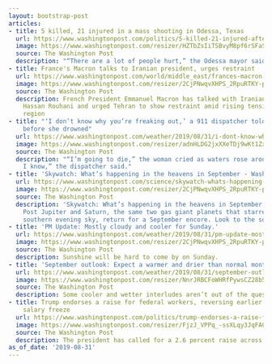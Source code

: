 ```yaml
---
layout: bootstrap-post
articles:
- title: 5 killed, 21 injured in a mass shooting in Odessa, Texas
  url: https://www.washingtonpost.com/politics/5-killed-21-injured-after-suspect-hijacked-a-mail-truck-in-odessa-texas/2019/08/31/f659da2c-cc3c-11e9-be05-f76ac4ec618c_story.html
  image: https://www.washingtonpost.com/resizer/HZTbZsIiTSBvyM8pf6rSFaSAV0k=/1484x0/arc-anglerfish-washpost-prod-washpost.s3.amazonaws.com/public/GKLCAMWMIEI6TPQF65VMJ3DBRQ.jpg
  source: The Washington Post
  description: "“There are a lot of people hurt,” the Odessa mayor said."
- title: France's Macron talks to Iranian president, urges restraint
  url: https://www.washingtonpost.com/world/middle_east/frances-macron-talks-to-iranian-president-urges-restraint/2019/08/31/3b23f2e8-cc36-11e9-9615-8f1a32962e04_story.html
  image: https://www.washingtonpost.com/resizer/2CjPNwqvXHPS_2RpuRTKY-p3eVo=/1484x0/www.washingtonpost.com/pb/resources/img/twp-social-share.png
  source: The Washington Post
  description: French President Emmanuel Macron has talked with Iranian President
    Hassan Rouhani and urged Tehran to show restraint amid rising tensions in the
    region
- title: "‘I don’t know why you’re freaking out,’ a 911 dispatcher told a woman minutes
    before she drowned"
  url: https://www.washingtonpost.com/weather/2019/08/31/i-dont-know-why-youre-freaking-out-dispatcher-told-woman-minutes-before-she-drowned/
  image: https://www.washingtonpost.com/resizer/adnHLDG2jxXXeTDj9wKt1Zx8V6U=/1484x0/arc-anglerfish-washpost-prod-washpost.s3.amazonaws.com/public/7JYWJNWLOYI6TFQVR4NDFFROAQ.jpg
  source: The Washington Post
  description: "“I’m going to die,” the woman cried as waters rose around her. “Yeah,
    I know,” the dispatcher said."
- title: 'Skywatch: What’s happening in the heavens in September - Washington Post'
  url: https://www.washingtonpost.com/science/skywatch-whats-happening-in-the-heavens-in-september/2019/08/31/d0ae7dc6-cb44-11e9-a1fe-ca46e8d573c0_story.html
  image: https://www.washingtonpost.com/resizer/2CjPNwqvXHPS_2RpuRTKY-p3eVo=/1484x0/www.washingtonpost.com/pb/resources/img/twp-social-share.png
  source: The Washington Post
  description: 'Skywatch: What’s happening in the heavens in September Washington
    Post Jupiter and Saturn, the same two gas giant planets that starred in August''s
    southern evening sky, return for a September encore. Look to the south-southwest...'
- title: 'PM Update: Mostly cloudy and cooler for Sunday.'
  url: https://www.washingtonpost.com/weather/2019/08/31/pm-update-mostly-cloudy-cooler-sunday/
  image: https://www.washingtonpost.com/resizer/2CjPNwqvXHPS_2RpuRTKY-p3eVo=/1484x0/www.washingtonpost.com/pb/resources/img/twp-social-share.png
  source: The Washington Post
  description: Sunshine will be hard to come by on Sunday.
- title: 'September outlook: Expect a warmer and drier than normal month ahead'
  url: https://www.washingtonpost.com/weather/2019/08/31/september-outlook-expect-warmer-drier-than-normal-month-ahead/
  image: https://www.washingtonpost.com/resizer/NnrJRBCFoWHRfPywsCZ28b5m8Qk=/1484x0/arc-anglerfish-washpost-prod-washpost.s3.amazonaws.com/public/OFCXBLJEZNHK3BGO22LNUKGT4E.PNG
  source: The Washington Post
  description: Some cooler and wetter interludes aren’t out of the question.
- title: Trump endorses a raise for federal workers, reversing earlier calls for a
    salary freeze
  url: https://www.washingtonpost.com/politics/trump-endorses-a-raise-for-federal-workers-reversing-earlier-calls-for-a-salary-freeze/2019/08/31/161ce97c-cc00-11e9-be05-f76ac4ec618c_story.html
  image: https://www.washingtonpost.com/resizer/FjzJ_VPPq_-ssXLqy3JqFACJcMM=/1484x0/arc-anglerfish-washpost-prod-washpost.s3.amazonaws.com/public/WG6XYJWKUEI6TFQVR4NDFFROAQ.jpg
  source: The Washington Post
  description: The president has called for a 2.6 percent raise across the board.
as_of_date: '2019-08-31'
---
```


